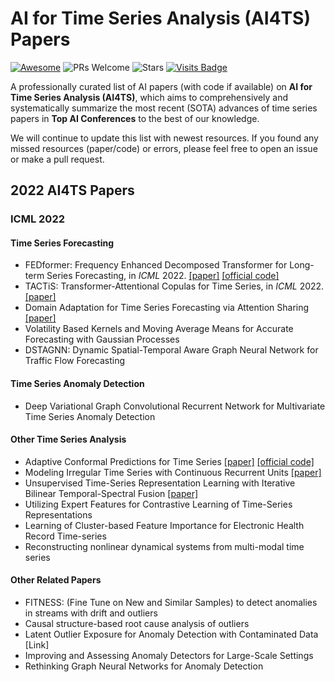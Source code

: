 # AI for Time Series Analysis (AI4TS) Papers

[![Awesome](https://awesome.re/badge.svg)](https://awesome.re) 
![PRs Welcome](https://img.shields.io/badge/PRs-Welcome-green) 
![Stars](https://img.shields.io/github/stars/qingsongedu/awesome-AI-for-time-series-papers)
[![Visits Badge](https://badges.pufler.dev/visits/qingsongedu/awesome-AI-for-time-series-papers)](https://badges.pufler.dev/visits/qingsongedu/awesome-AI-for-time-series-papers)
<!-- ![Forks](https://img.shields.io/github/forks/qingsongedu/awesome-AI-for-time-series-papers) -->


A professionally curated list of AI papers (with code if available) on **AI for Time Series Analysis (AI4TS)**, which aims to comprehensively and systematically summarize the most recent (SOTA) advances of time series papers in **Top AI Conferences** to the best of our knowledge.

We will continue to update this list with newest resources. If you found any missed resources (paper/code) or errors, please feel free to open an issue or make a pull request.


## 2022 AI4TS Papers
### ICML 2022
#### Time Series Forecasting
* FEDformer: Frequency Enhanced Decomposed Transformer for Long-term Series Forecasting, in *ICML* 2022. [\[paper\]](https://arxiv.org/abs/2201.12740) [\[official code\]](https://github.com/MAZiqing/FEDformer)
* TACTiS: Transformer-Attentional Copulas for Time Series, in *ICML* 2022. [\[paper\]](https://arxiv.org/abs/2202.03528) 
* Domain Adaptation for Time Series Forecasting via Attention Sharing [\[paper\]](https://arxiv.org/abs/2102.06828) 
* Volatility Based Kernels and Moving Average Means for Accurate Forecasting with Gaussian Processes
* DSTAGNN: Dynamic Spatial-Temporal Aware Graph Neural Network for Traffic Flow Forecasting

#### Time Series Anomaly Detection
* Deep Variational Graph Convolutional Recurrent Network for Multivariate Time Series Anomaly Detection

#### Other Time Series Analysis
* Adaptive Conformal Predictions for Time Series [\[paper\]](https://arxiv.org/abs/2202.07282) [\[official code\]](https://github.com/mzaffran/adaptiveconformalpredictionstimeseries)
* Modeling Irregular Time Series with Continuous Recurrent Units [\[paper\]](https://arxiv.org/abs/2111.11344) 
* Unsupervised Time-Series Representation Learning with Iterative Bilinear Temporal-Spectral Fusion [\[paper\]](https://arxiv.org/abs/2202.04770) 
* Utilizing Expert Features for Contrastive Learning of Time-Series Representations
* Learning of Cluster-based Feature Importance for Electronic Health Record Time-series
* Reconstructing nonlinear dynamical systems from multi-modal time series

#### Other Related Papers
* FITNESS: (Fine Tune on New and Similar Samples) to detect anomalies in streams with drift and outliers
* Causal structure-based root cause analysis of outliers
* Latent Outlier Exposure for Anomaly Detection with Contaminated Data [Link]
* Improving and Assessing Anomaly Detectors for Large-Scale Settings
* Rethinking Graph Neural Networks for Anomaly Detection

